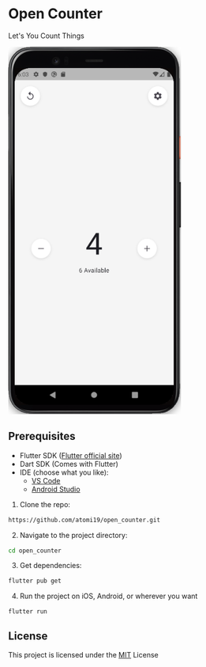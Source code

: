 # Open Counter
Let's You Count Things

<img src="assets/app_screenshot.png" width=350>

## Prerequisites
- Flutter SDK ([Flutter official site](https://flutter.dev/))
- Dart SDK (Comes with Flutter)
- IDE (choose what you like): 
    - [VS Code](https://code.visualstudio.com/)  
    - [Android Studio](https://developer.android.com/studio)

1. Clone the repo:
```bash
https://github.com/atomi19/open_counter.git
```

2. Navigate to the project directory:
```bash
cd open_counter
```

3. Get dependencies:
```bash
flutter pub get
```

4. Run the project on iOS, Android, or wherever you want
```
flutter run
```

## License
This project is licensed under the [MIT](LICENSE.txt) License